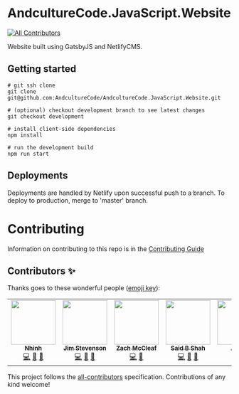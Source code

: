 # AndcultureCode.JavaScript.Website
<!-- ALL-CONTRIBUTORS-BADGE:START - Do not remove or modify this section -->
[![All Contributors](https://img.shields.io/badge/all_contributors-5-orange.svg?style=flat-square)](#contributors-)
<!-- ALL-CONTRIBUTORS-BADGE:END -->
Website built using GatsbyJS and NetlifyCMS.

## Getting started

```shell
# git ssh clone
git clone git@github.com:AndcultureCode/AndcultureCode.JavaScript.Website.git

# (optional) checkout development branch to see latest changes
git checkout development

# install client-side dependencies
npm install

# run the development build
npm run start
```

## Deployments

Deployments are handled by Netlify upon successful push to a branch. To deploy to production, merge to 'master' branch.

# Contributing

Information on contributing to this repo is in the [Contributing Guide](CONTRIBUTING.md)

## Contributors ✨

Thanks goes to these wonderful people ([emoji key](https://allcontributors.org/docs/en/emoji-key)):

<!-- ALL-CONTRIBUTORS-LIST:START - Do not remove or modify this section -->
<!-- prettier-ignore-start -->
<!-- markdownlint-disable -->
<table>
  <tr>
    <td align="center"><a href="https://www.linkedin.com/in/nhinhdao"><img src="https://avatars.githubusercontent.com/u/27240955?v=4?s=100" width="100px;" alt=""/><br /><sub><b>Nhinh</b></sub></a><br /><a href="https://github.com/AndcultureCode/AndcultureCode.JavaScript.Website/commits?author=nhinhdao" title="Code">💻</a> <a href="#maintenance-nhinhdao" title="Maintenance">🚧</a> <a href="https://github.com/AndcultureCode/AndcultureCode.JavaScript.Website/pulls?q=is%3Apr+reviewed-by%3Anhinhdao" title="Reviewed Pull Requests">👀</a></td>
    <td align="center"><a href="https://github.com/jstevenson"><img src="https://avatars.githubusercontent.com/u/91424?v=4?s=100" width="100px;" alt=""/><br /><sub><b>Jim Stevenson</b></sub></a><br /><a href="https://github.com/AndcultureCode/AndcultureCode.JavaScript.Website/commits?author=jstevenson" title="Code">💻</a> <a href="https://github.com/AndcultureCode/AndcultureCode.JavaScript.Website/pulls?q=is%3Apr+reviewed-by%3Ajstevenson" title="Reviewed Pull Requests">👀</a> <a href="#maintenance-jstevenson" title="Maintenance">🚧</a></td>
    <td align="center"><a href="https://github.com/zachmccleaf"><img src="https://avatars.githubusercontent.com/u/10623386?v=4?s=100" width="100px;" alt=""/><br /><sub><b>Zach McCleaf</b></sub></a><br /><a href="https://github.com/AndcultureCode/AndcultureCode.JavaScript.Website/commits?author=zachmccleaf" title="Code">💻</a> <a href="https://github.com/AndcultureCode/AndcultureCode.JavaScript.Website/pulls?q=is%3Apr+reviewed-by%3Azachmccleaf" title="Reviewed Pull Requests">👀</a></td>
    <td align="center"><a href="https://www.saidshah.com"><img src="https://avatars.githubusercontent.com/u/19719299?v=4?s=100" width="100px;" alt=""/><br /><sub><b>Said B Shah</b></sub></a><br /><a href="https://github.com/AndcultureCode/AndcultureCode.JavaScript.Website/commits?author=SaidShah" title="Code">💻</a> <a href="https://github.com/AndcultureCode/AndcultureCode.JavaScript.Website/issues?q=author%3ASaidShah" title="Bug reports">🐛</a> <a href="https://github.com/AndcultureCode/AndcultureCode.JavaScript.Website/pulls?q=is%3Apr+reviewed-by%3ASaidShah" title="Reviewed Pull Requests">👀</a></td>
    <td align="center"><a href="https://github.com/AaronW"><img src="https://avatars.githubusercontent.com/u/305252?v=4?s=100" width="100px;" alt=""/><br /><sub><b>Aaron</b></sub></a><br /><a href="https://github.com/AndcultureCode/AndcultureCode.JavaScript.Website/commits?author=AaronW" title="Code">💻</a> <a href="https://github.com/AndcultureCode/AndcultureCode.JavaScript.Website/pulls?q=is%3Apr+reviewed-by%3AAaronW" title="Reviewed Pull Requests">👀</a></td>
  </tr>
</table>

<!-- markdownlint-restore -->
<!-- prettier-ignore-end -->

<!-- ALL-CONTRIBUTORS-LIST:END -->

This project follows the [all-contributors](https://github.com/all-contributors/all-contributors) specification. Contributions of any kind welcome!